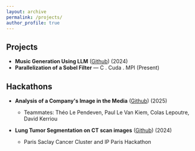 ```yaml
---
layout: archive
permalink: /projects/
author_profile: true
---
```


## Projects  
* **Music Generation Using LLM** ([Github](https://github.com/fegounna/LLM-Fine-Tuning-for-Music-Generation)) (2024)  
* **Parallelization of a Sobel Filter** — C . Cuda . MPI (Present)  

## Hackathons  
* **Analysis of a Company's Image in the Media** ([Github](https://github.com/Trick5t3r/Xposure)) (2025)  
  * Teammates: Théo Le Pendeven, Paul Le Van Kiem, Colas Lepoutre, David Kerriou  

* **Lung Tumor Segmentation on CT scan images**  ([Github](https://github.com/fegounna/PSCC-IPParis-Challenge)) (2024)
  * Paris Saclay Cancer Cluster and IP Paris Hackathon  
